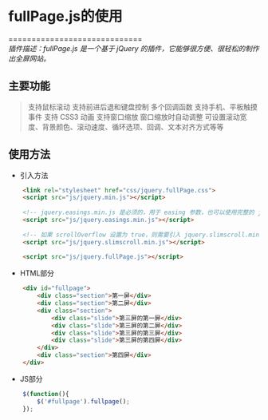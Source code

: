 # fullPage.js的使用

============================= <br>
    *插件描述：fullPage.js 是一个基于 jQuery 的插件，它能够很方便、很轻松的制作出全屏网站。*

## 主要功能
>支持鼠标滚动
>支持前进后退和键盘控制
>多个回调函数
>支持手机、平板触摸事件
>支持 CSS3 动画
>支持窗口缩放
>窗口缩放时自动调整
>可设置滚动宽度、背景颜色、滚动速度、循环选项、回调、文本对齐方式等等

## 使用方法

-   引入方法
```html
    <link rel="stylesheet" href="css/jquery.fullPage.css">
    <script src="js/jquery.min.js"></script>
    
    <!-- jquery.easings.min.js 是必须的，用于 easing 参数，也可以使用完整的 jQuery UI 代替 -->
    <script src="js/jquery.easings.min.js"></script>
    
    <!-- 如果 scrollOverflow 设置为 true，则需要引入 jquery.slimscroll.min.js，一般情况下不需要 -->
    <script src="js/jquery.slimscroll.min.js"></script>
    
    <script src="js/jquery.fullPage.js"></script>
```

-   HTML部分
```html
    <div id="fullpage">
        <div class="section">第一屏</div>
        <div class="section">第二屏</div>
        <div class="section">
            <div class="slide">第三屏的第一屏</div>
            <div class="slide">第三屏的第二屏</div>
            <div class="slide">第三屏的第三屏</div>
            <div class="slide">第三屏的第四屏</div>
        </div>
        <div class="section">第四屏</div>
    </div>
```

-   JS部分
```js
    $(function(){
        $('#fullpage').fullpage();
    });
```